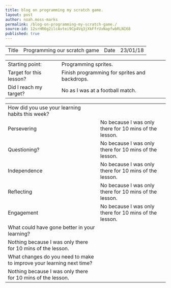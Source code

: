 ```yaml
---
title: blog on programming my scratch game.
layout: post
author: noah.moss-marks
permalink: /blog-on-programming-my-scratch-game./
source-id: 12srHR6g2ilcAvtei9Cp4Vq3jXkFfrUxNapfwbRLNI68
published: true
---
```

<table>
  <tr>
    <td>Title</td>
    <td>Programming our scratch game</td>
    <td>Date</td>
    <td>23/01/18</td>
  </tr>
</table>


<table>
  <tr>
    <td>Starting point:</td>
    <td>Programming sprites.</td>
  </tr>
  <tr>
    <td>Target for this lesson?</td>
    <td>Finish programming for sprites and backdrops.</td>
  </tr>
  <tr>
    <td>Did I reach my target? </td>
    <td>No as I was at a football match.</td>
  </tr>
</table>


<table>
  <tr>
    <td>How did you use your learning habits this week?</td>
    <td></td>
  </tr>
  <tr>
    <td>Persevering</td>
    <td>No because I was only there for 10 mins of the lesson.</td>
  </tr>
  <tr>
    <td>Questioning?</td>
    <td>No because I was only there for 10 mins of the lesson.</td>
  </tr>
  <tr>
    <td>Independence</td>
    <td>No because I was only there for 10 mins of the lesson.</td>
  </tr>
  <tr>
    <td>Reflecting</td>
    <td>No because I was only there for 10 mins of the lesson.</td>
  </tr>
  <tr>
    <td>Engagement</td>
    <td>No because I was only there for 10 mins of the lesson.</td>
  </tr>
  <tr>
    <td>What could have gone better in your learning?</td>
    <td></td>
  </tr>
  <tr>
    <td>Nothing because I was only there for 10 mins of the lesson.</td>
    <td></td>
  </tr>
  <tr>
    <td>What changes do you need to make to improve your learning next time?</td>
    <td></td>
  </tr>
  <tr>
    <td>Nothing because I was only there for 10 mins of the lesson.</td>
    <td></td>
  </tr>
</table>


